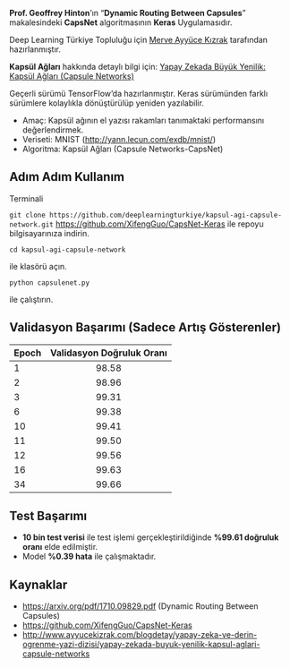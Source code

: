 **Prof. Geoffrey Hinton**’ın “**Dynamic Routing Between Capsules**” makalesindeki **CapsNet** algoritmasının **Keras** Uygulamasıdır.

Deep Learning Türkiye Topluluğu için [Merve Ayyüce Kızrak](http://www.ayyucekizrak.com/) tarafından hazırlanmıştır.

**Kapsül Ağları** hakkında detaylı bilgi için: [Yapay Zekada Büyük Yenilik: Kapsül Ağları (Capsule Networks)](http://www.ayyucekizrak.com/blogdetay/yapay-zeka-ve-derin-ogrenme-yazi-dizisi/yapay-zekada-buyuk-yenilik-kapsul-aglari-capsule-networks)

Geçerli sürümü TensorFlow’da hazırlanmıştır. Keras sürümünden farklı sürümlere kolaylıkla dönüştürülüp yeniden yazılabilir.

* Amaç: Kapsül ağının el yazısı rakamları tanımaktaki performansını değerlendirmek.
* Veriseti: MNIST (http://yann.lecun.com/exdb/mnist/)
* Algoritma: Kapsül Ağları (Capsule Networks-CapsNet)

## Adım Adım Kullanım

Terminali 

```git clone https://github.com/deeplearningturkiye/kapsul-agi-capsule-network.git```
https://github.com/XifengGuo/CapsNet-Keras
ile repoyu bilgisayarınıza indirin.

```cd kapsul-agi-capsule-network```

ile klasörü açın.

```python capsulenet.py```

ile çalıştırın.

    
## Validasyon Başarımı (Sadece Artış Gösterenler)

| Epoch         | Validasyon Doğruluk Oranı|
| ------------- |:-----------------------: |
|        1      | 98.58                    |
|        2      | 98.96                    |
|        3      | 99.31                    |
|        6      | 99.38                    |
|        10     | 99.41                    |
|        11     | 99.50                    |
|        12     | 99.56                    |
|        16     | 99.63                    |
|        34     | 99.66                    |

## Test Başarımı 

* **10 bin test verisi** ile test işlemi gerçekleştirildiğinde **%99.61 doğruluk oranı** elde edilmiştir. 
* Model **%0.39 hata** ile çalışmaktadır.

## Kaynaklar
* https://arxiv.org/pdf/1710.09829.pdf (Dynamic Routing Between Capsules)
* https://github.com/XifengGuo/CapsNet-Keras
* http://www.ayyucekizrak.com/blogdetay/yapay-zeka-ve-derin-ogrenme-yazi-dizisi/yapay-zekada-buyuk-yenilik-kapsul-aglari-capsule-networks
